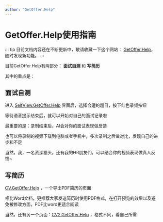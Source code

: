 ```yaml
---
author: "GetOffer.Help"
---
```


# GetOffer.Help使用指南


::: tip
目前文档内容还在不断更新中，敬请收藏一下这个网站： [GetOffer.Help](https://getoffer.help/)，随时发现新功能。
:::

目前GetOffer.Help有两部分： **面试自测** 和 **写简历**


其中的重点是：

## 面试自测


进入 [SelfView.GetOffer.Help](https://SelfView.GetOffer.Help/) 界面后，选择合适的题目，按下红色录频按钮

等待语音提示结束后，就可以开始对自己的面试记录啦

最重要的是：录制结束后，AI会对你的面试表现做反馈

也可以将录制的视频下载到电脑或者手机中，多次录制之后做对比，发现自己的进步和不足


当然，我，一名资深猎头，还有我的HR朋友们，可以结合你的视频表现做真人反馈~



## 写简历

[CV.GetOffer.Help](https://CV.GetOffer.Help/) ，一个导出PDF简历的页面

相比Word文档，更推荐大家发送简历时使用PDF格式，在打开预览的效果以及避免被修改方面，PDF比word更适合阅读

当然，还有另一个页面：[CV2.GetOffer.Help](https://CV2.GetOffer.Help/) ，格式不同，看自己所需




